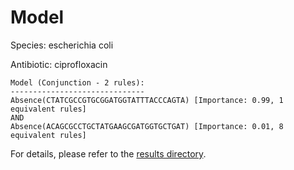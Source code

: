 
# Model

Species: escherichia coli

Antibiotic: ciprofloxacin

```
Model (Conjunction - 2 rules):
------------------------------
Absence(CTATCGCCGTGCGGATGGTATTTACCCAGTA) [Importance: 0.99, 1 equivalent rules]
AND
Absence(ACAGCGCCTGCTATGAAGCGATGGTGCTGAT) [Importance: 0.01, 8 equivalent rules]

```

For details, please refer to the [results directory](../../../../../results/scm_b/escherichia+coli/ciprofloxacin/repeat_0/).

